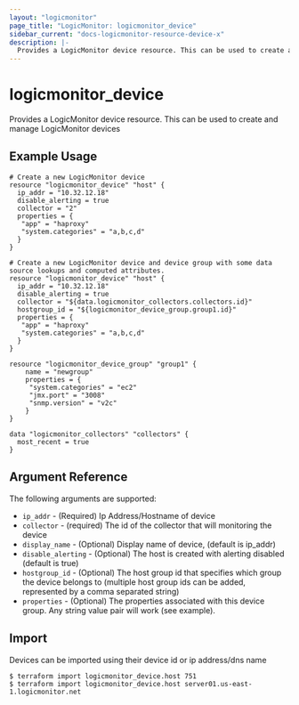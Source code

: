 ```yaml
---
layout: "logicmonitor"
page_title: "LogicMonitor: logicmonitor_device"
sidebar_current: "docs-logicmonitor-resource-device-x"
description: |-
  Provides a LogicMonitor device resource. This can be used to create and manage LogicMonitor devices
---
```


# logicmonitor_device

Provides a LogicMonitor device resource. This can be used to create and manage LogicMonitor devices

## Example Usage

```hcl
# Create a new LogicMonitor device
resource "logicmonitor_device" "host" {
  ip_addr = "10.32.12.18"
  disable_alerting = true
  collector = "2"
  properties = {
   "app" = "haproxy"
   "system.categories" = "a,b,c,d"
  }
}
```

```hcl
# Create a new LogicMonitor device and device group with some data source lookups and computed attributes.
resource "logicmonitor_device" "host" {
  ip_addr = "10.32.12.18"
  disable_alerting = true
  collector = "${data.logicmonitor_collectors.collectors.id}"
  hostgroup_id = "${logicmonitor_device_group.group1.id}"
  properties = {
   "app" = "haproxy"
   "system.categories" = "a,b,c,d"
  }
}

resource "logicmonitor_device_group" "group1" {
    name = "newgroup"
    properties = {
     "system.categories" = "ec2"
     "jmx.port" = "3008"
     "snmp.version" = "v2c"
    }
}

data "logicmonitor_collectors" "collectors" {
  most_recent = true
}
```

## Argument Reference

The following arguments are supported:

* `ip_addr` - (Required) Ip Address/Hostname of device
* `collector` - (required) The id of the collector that will monitoring the device
* `display_name` - (Optional) Display name of device, (default is ip_addr)
* `disable_alerting` - (Optional) The host is created with alerting disabled (default is true)
* `hostgroup_id` - (Optional) The host group id that specifies which group the device belongs to (multiple host group ids can be added, represented by a comma separated string)
* `properties` - (Optional) The properties associated with this device group. Any string value pair will work (see example).

## Import

Devices can be imported using their device id or ip address/dns name

```
$ terraform import logicmonitor_device.host 751
$ terraform import logicmonitor_device.host server01.us-east-1.logicmonitor.net
```
